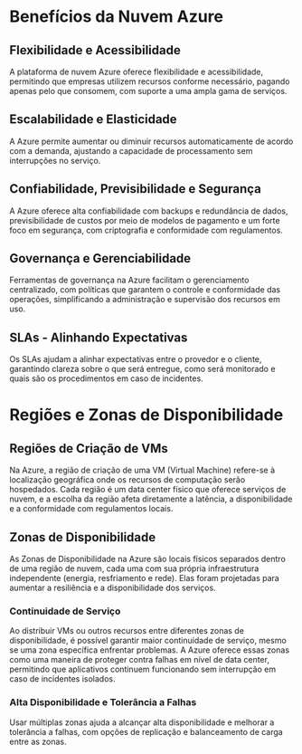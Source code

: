 # Benefícios da Nuvem Azure

## Flexibilidade e Acessibilidade
A plataforma de nuvem Azure oferece flexibilidade e acessibilidade, permitindo que empresas utilizem recursos conforme necessário, pagando apenas pelo que consomem, com suporte a uma ampla gama de serviços.

## Escalabilidade e Elasticidade
A Azure permite aumentar ou diminuir recursos automaticamente de acordo com a demanda, ajustando a capacidade de processamento sem interrupções no serviço.

## Confiabilidade, Previsibilidade e Segurança
A Azure oferece alta confiabilidade com backups e redundância de dados, previsibilidade de custos por meio de modelos de pagamento e um forte foco em segurança, com criptografia e conformidade com regulamentos.

## Governança e Gerenciabilidade
Ferramentas de governança na Azure facilitam o gerenciamento centralizado, com políticas que garantem o controle e conformidade das operações, simplificando a administração e supervisão dos recursos em uso.

## SLAs - Alinhando Expectativas
Os SLAs ajudam a alinhar expectativas entre o provedor e o cliente, garantindo clareza sobre o que será entregue, como será monitorado e quais são os procedimentos em caso de incidentes.

# Regiões e Zonas de Disponibilidade

## Regiões de Criação de VMs
Na Azure, a região de criação de uma VM (Virtual Machine) refere-se à localização geográfica onde os recursos de computação serão hospedados. Cada região é um data center físico que oferece serviços de nuvem, e a escolha da região afeta diretamente a latência, a disponibilidade e a conformidade com regulamentos locais.

## Zonas de Disponibilidade
As Zonas de Disponibilidade na Azure são locais físicos separados dentro de uma região de nuvem, cada uma com sua própria infraestrutura independente (energia, resfriamento e rede). Elas foram projetadas para aumentar a resiliência e a disponibilidade dos serviços.

### Continuidade de Serviço
Ao distribuir VMs ou outros recursos entre diferentes zonas de disponibilidade, é possível garantir maior continuidade de serviço, mesmo se uma zona específica enfrentar problemas. A Azure oferece essas zonas como uma maneira de proteger contra falhas em nível de data center, permitindo que aplicativos continuem funcionando sem interrupção em caso de incidentes isolados.

### Alta Disponibilidade e Tolerância a Falhas
Usar múltiplas zonas ajuda a alcançar alta disponibilidade e melhorar a tolerância a falhas, com opções de replicação e balanceamento de carga entre as zonas.

